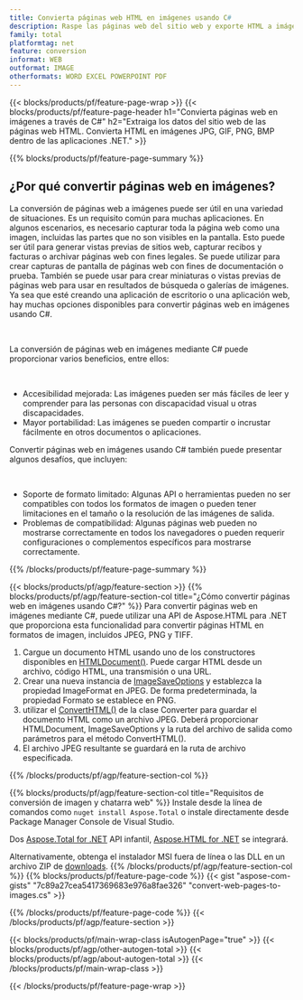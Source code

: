 ```yaml
---
title: Convierta páginas web HTML en imágenes usando C#
description: Raspe las páginas web del sitio web y exporte HTML a imágenes. Desarrolle aplicaciones .NET para extraer datos de sitios web en JPEG, PNG, GIF, BMP, etc. 
family: total
platformtag: net
feature: conversion
informat: WEB
outformat: IMAGE
otherformats: WORD EXCEL POWERPOINT PDF
---
```

{{< blocks/products/pf/feature-page-wrap >}}
{{< blocks/products/pf/feature-page-header h1="Convierta páginas web en imágenes a través de C#" h2="Extraiga los datos del sitio web de las páginas web HTML. Convierta HTML en imágenes JPG, GIF, PNG, BMP dentro de las aplicaciones .NET." >}}

{{% blocks/products/pf/feature-page-summary %}}

<h2 class="heading-border">¿Por qué convertir páginas web en imágenes?</h2>
<p>La conversión de páginas web a imágenes puede ser útil en una variedad de situaciones. Es un requisito común para muchas aplicaciones. En algunos escenarios, es necesario capturar toda la página web como una imagen, incluidas las partes que no son visibles en la pantalla. Esto puede ser útil para generar vistas previas de sitios web, capturar recibos y facturas o archivar páginas web con fines legales. Se puede utilizar para crear capturas de pantalla de páginas web con fines de documentación o prueba. También se puede usar para crear miniaturas o vistas previas de páginas web para usar en resultados de búsqueda o galerías de imágenes. Ya sea que esté creando una aplicación de escritorio o una aplicación web, hay muchas opciones disponibles para convertir páginas web en imágenes usando C#.</p><br />

<p>La conversión de páginas web en imágenes mediante C# puede proporcionar varios beneficios, entre ellos:</p><br />
<ul>
<li>Accesibilidad mejorada: Las imágenes pueden ser más fáciles de leer y comprender para las personas con discapacidad visual u otras discapacidades.</li>
<li>Mayor portabilidad: Las imágenes se pueden compartir o incrustar fácilmente en otros documentos o aplicaciones.</li>
</ul>
<p>Convertir páginas web en imágenes usando C# también puede presentar algunos desafíos, que incluyen:</p><br />
<ul>
<li>Soporte de formato limitado: Algunas API o herramientas pueden no ser compatibles con todos los formatos de imagen o pueden tener limitaciones en el tamaño o la resolución de las imágenes de salida.</li>
<li>Problemas de compatibilidad: Algunas páginas web pueden no mostrarse correctamente en todos los navegadores o pueden requerir configuraciones o complementos específicos para mostrarse correctamente.</li>
</ul>
{{% /blocks/products/pf/feature-page-summary  %}}

{{< blocks/products/pf/agp/feature-section >}}
{{% blocks/products/pf/agp/feature-section-col title="¿Cómo convertir páginas web en imágenes usando C#?" %}}
Para convertir páginas web en imágenes mediante C#, puede utilizar una API de Aspose.HTML para .NET que proporciona esta funcionalidad para convertir páginas HTML en formatos de imagen, incluidos JPEG, PNG y TIFF.</p>

1. Cargue un documento HTML usando uno de los constructores disponibles en [HTMLDocument()](https://reference.aspose.com/html/net/aspose.html/htmldocument/). Puede cargar HTML desde un archivo, código HTML, una transmisión o una URL.
2. Crear una nueva instancia de [ImageSaveOptions](https://reference.aspose.com/html/net/aspose.html.saving/imagesaveoptions/) y establezca la propiedad ImageFormat en JPEG. De forma predeterminada, la propiedad Formato se establece en PNG.
3. utilizar el [ConvertHTML()](https://reference.aspose.com/html/net/aspose.html.converters/converter/converthtml/) de la clase Converter para guardar el documento HTML como un archivo JPEG. Deberá proporcionar HTMLDocument, ImageSaveOptions y la ruta del archivo de salida como parámetros para el método ConvertHTML().
4. El archivo JPEG resultante se guardará en la ruta de archivo especificada.
 
{{% /blocks/products/pf/agp/feature-section-col %}}

{{% blocks/products/pf/agp/feature-section-col title="Requisitos de conversión de imagen y chatarra web" %}}
Instale desde la línea de comandos como ```nuget install Aspose.Total``` o instale directamente desde Package Manager Console de Visual Studio.

Dos [Aspose.Total for .NET](https://products.aspose.com/total/net/) API infantil, [Aspose.HTML for .NET](https://products.aspose.com/html/net/) se integrará.

Alternativamente, obtenga el instalador MSI fuera de línea o las DLL en un archivo ZIP de [downloads](https://releases.aspose.com/total/net).
{{% /blocks/products/pf/agp/feature-section-col %}}
{{% blocks/products/pf/feature-page-code %}}
{{< gist "aspose-com-gists" "7c89a27cea5417369683e976a8fae326" "convert-web-pages-to-images.cs" >}}

{{% /blocks/products/pf/feature-page-code %}}
{{< /blocks/products/pf/agp/feature-section >}}

{{< blocks/products/pf/main-wrap-class isAutogenPage="true" >}}
{{< blocks/products/pf/agp/other-autogen-total >}}
{{< blocks/products/pf/agp/about-autogen-total >}}
{{< /blocks/products/pf/main-wrap-class >}}

{{< /blocks/products/pf/feature-page-wrap >}}